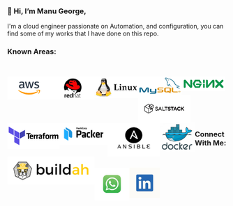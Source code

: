 ### 👋 Hi, I’m Manu George,
I'm a cloud engineer passionate on Automation, and configuration, you can find some of my works that I have done on this repo.
### Known Areas:

<br />

[<img align="left" alt="Unix" width="100" src="https://raw.githubusercontent.com/ManuGeorge96/ManuGeorge96/master/Tools/aws.png" />][ln]
[<img align="left" alt="Unix" width="100" src="https://raw.githubusercontent.com/ManuGeorge96/ManuGeorge96/master/Tools/red.jpg" />][ln]
[<img align="left" alt="Unix" width="100" src="https://raw.githubusercontent.com/ManuGeorge96/ManuGeorge96/master/Tools/linux.jpg" />][ln]
[<img align="left" alt="Unix" width="100" src="https://raw.githubusercontent.com/ManuGeorge96/ManuGeorge96/master/Tools/mysql.jpg" />][ln]
[<img align="left" alt="Unix" width="100" src="https://raw.githubusercontent.com/ManuGeorge96/ManuGeorge96/master/Tools/download.png" />][ln]
[<img align="left" alt="Unix" width="120" src="https://raw.githubusercontent.com/ManuGeorge96/ManuGeorge96/master/Tools/salt.png" />][ln]
[<img align="left" alt="Unix" width="120" src="https://raw.githubusercontent.com/ManuGeorge96/ManuGeorge96/master/Tools/featured.png" />][ln]
[<img align="left" alt="Unix" width="110" src="https://raw.githubusercontent.com/ManuGeorge96/ManuGeorge96/master/Tools/packer.png" />][ln]
<br />
<br />
<br />
[<img align="left" alt="Unix" width="120" src="https://raw.githubusercontent.com/ManuGeorge96/ManuGeorge96/master/Tools/ansble1.png" />][ln]
[<img align="left" alt="Unix" width="80" src="https://raw.githubusercontent.com/ManuGeorge96/ManuGeorge96/master/Tools/docker.png" />][ln]
[<img align="left" alt="Unix" width="200" src="https://raw.githubusercontent.com/ManuGeorge96/ManuGeorge96/master/Tools/buildah.png" />][ln]

<br />
<br />

### Connect With Me:


<br />

[<img align="left" alt="Unix" width="80" src="https://raw.githubusercontent.com/ManuGeorge96/ManuGeorge96/master/Tools/wp.jpg" />][wp]
[<img align="left" alt="Unix" width="70" src="https://raw.githubusercontent.com/ManuGeorge96/ManuGeorge96/master/Tools/ln.jpg" />][ln]








[wp]: https://wa.link/jx03b6
[ln]: https://www.linkedin.com/in/manu-george-03453613a
<!---
ManuGit1996/ManuGit1996 is a ✨ special ✨ repository because its `README.md` (this file) appears on your GitHub profile.
You can click the Preview link to take a look at your changes.
--->
